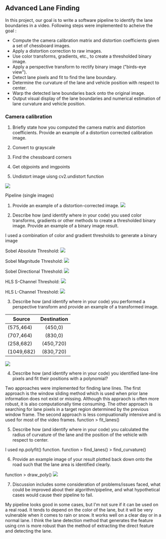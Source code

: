 ## Advanced Lane Finding
In this project, our goal is to write a software pipeline to identify the lane boundaries in a video. Following steps were implemented to acheive the goal :

* Compute the camera calibration matrix and distortion coefficients given a set of chessboard images.
* Apply a distortion correction to raw images.
* Use color transforms, gradients, etc., to create a thresholded binary image.
* Apply a perspective transform to rectify binary image ("birds-eye view").
* Detect lane pixels and fit to find the lane boundary.
* Determine the curvature of the lane and vehicle position with respect to center.
* Warp the detected lane boundaries back onto the original image.
* Output visual display of the lane boundaries and numerical estimation of lane curvature and vehicle position.


### Camera calibration
1. Briefly state how you computed the camera matrix and distortion coefficients. Provide an example of a distortion corrected calibration image.

1. Convert to grayscale
2. Find the chessboard corners
3. Get objpoints and imgpoints
4. Undistort image uisng cv2.undistort function

![](output_images/result_cal.png)

Pipeline (single images)

1. Provide an example of a distortion-corrected image.
![](output_images/undistorted_image.png)

2. Describe how (and identify where in your code) you used color transforms, gradients or other methods to create a thresholded binary image. Provide an example of a binary image result.

I used a combination of color and gradient thresholds to generate a binary image

Sobel Absolute Threshold:
![](output_images/sobel_abs.png)

Sobel Magnitude Threshold:
![](output_images/sobel_magnitude.png)

Sobel Directional Threshold:
![](output_images/sobel_direction.png)

HLS S-Channel Threshold:
![](output_images/hls-s.png)

HLS L-Channel Threshold:
![](output_images/hls-l.png)

3. Describe how (and identify where in your code) you performed a perspective transform and provide an example of a transformed image.


| Source        | Destination   |
| ------------- |:-------------:| 
| (575,464)     | (450,0)     |
| (707,464)     | (830,0)    |
| (258,682)     | (450,720)    |
| (1049,682)    | (830,720)     |

![](output_images/view.png)

4. Describe how (and identify where in your code) you identified lane-line pixels and fit their positions with a polynomial?

Two approaches were implemented for finding lane lines. The first approach is the window sliding method which is used when prior lane information does not exist or missing. Although this appraoch is often more robust, it is also computationally time consuming. The other approach is searching for lane pixels in a target region determined by the previous window frame. The second approach is less compuationally intensive and is used for most of the video frames.
function > fit_lanes()

5. Describe how (and identify where in your code) you calculated the radius of curvature of the lane and the position of the vehicle with respect to center.

I used np.polyfit() function.
function > find_lanes() > find_curvature()

6. Provide an example image of your result plotted back down onto the road such that the lane area is identified clearly.

function > draw_poly() 
![](output_images/out.png)


7. Discussion includes some consideration of problems/issues faced, what could be improved about their algorithm/pipeline, and what hypothetical cases would cause their pipeline to fail.

My pipeline looks good in some cases, but I'm not sure if it can be used on a real road.
It tends to depend on the color of the lane, but it will be very vulnerable when it comes to rain or snow.
It works well on a clear day or in a normal lane.
I think the lane detection method that generates the feature using cnn is more robust than the method of extracting the direct feature and detecting the lane.

